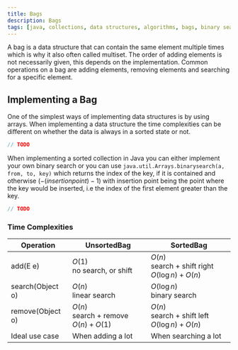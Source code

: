 ```yaml
---
title: Bags
description: Bags
tags: [java, collections, data structures, algorithms, bags, binary search]
---
```


A bag is a data structure that can contain the same element multiple times which is why it also often called multiset. The order of adding elements is not necessarily given, this depends on the implementation. Common operations on a bag are adding elements, removing elements and searching for a specific element.

## Implementing a Bag

One of the simplest ways of implementing data structures is by using arrays. When implementing a data structure the time complexities can be different on whether the data is always in a sorted state or not.

```java title="UnsortedBag.java"
// TODO
```

When implementing a sorted collection in Java you can either implement your own binary search or you can use `java.util.Arrays.binarysearch(a, from, to, key)` which returns the index of the key, if it is contained and otherwise $(-(insertion point) - 1)$ with insertion point being the point where the key would be inserted, i.e the index of the first element greater than the key.

```java title="SortedBag.java"
// TODO
```

### Time Complexities

| Operation        | UnsortedBag                                | SortedBag                                             |
| ---------------- | ------------------------------------------ | ----------------------------------------------------- |
| add(E e)         | $O(1)$ <br/> no search, or shift           | $O(n)$ <br/> search + shift right $O(\log{n}) + O(n)$ |
| search(Object o) | $O(n)$ <br/> linear search                 | $O(\log{n})$ <br/> binary search                      |
| remove(Object o) | $O(n)$ <br/> search + remove $O(n) + O(1)$ | $O(n)$ <br/> search + shift left $O(\log{n}) + O(n)$  |
| Ideal use case   | When adding a lot                          | When searching a lot                                  |
